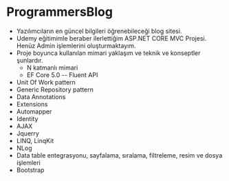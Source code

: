 # ProgrammersBlog
- Yazılımcıların en güncel bilgileri öğrenebileceği blog sitesi.
- Udemy eğitimimle beraber ilerlettiğim ASP.NET CORE MVC Projesi. Henüz Admin işlemlerini oluşturmaktayım.
- Proje boyunca kullanılan mimari yaklaşım ve teknik ve konseptler şunlardır.
  - N katmanlı mimari
  - EF Core 5.0
-- Fluent API
- Unit Of Work pattern
- Generic Repository pattern
- Data Annotations
- Extensions
- Automapper
- Identity
- AJAX
- Jquerry
- LINQ, LinqKit
- NLog
- Data table entegrasyonu, sayfalama, sıralama, filtreleme, resim ve dosya işlemleri
- Bootstrap
